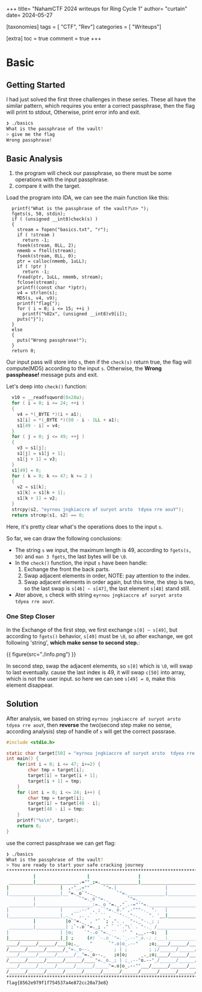 +++
title= "NahamCTF 2024 writeups for Ring Cycle 1"
author= "curtain"
date= 2024-05-27

[taxonomies]
tags = [ "CTF", "Rev"]
categories = [ "Writeups"]

[extra]
toc = true
comment = true
+++

# Basic

## Getting Started

I had just solved the first three challenges in these series. These all have the similar pattern, which requires you enter
a correct passphrase, then the flag will print to stdout, Otherwise, print error info and exit.

```sh
❯ ./basics
What is the passphrase of the vault?
> give me the flag
Wrong passphrase!
```

## Basic Analysis

1. the program will check our passphrase, so there must be some operations with the input passphrase.
2. compare it with the target.

Load the program into IDA, we can see the main function like this:

```c,linenos
  printf("What is the passphrase of the vault?\n> ");
  fgets(s, 50, stdin);
  if ( (unsigned __int8)check(s) )
  {
    stream = fopen("basics.txt", "r");
    if ( !stream )
      return -1;
    fseek(stream, 0LL, 2);
    nmemb = ftell(stream);
    fseek(stream, 0LL, 0);
    ptr = calloc(nmemb, 1uLL);
    if ( !ptr )
      return -1;
    fread(ptr, 1uLL, nmemb, stream);
    fclose(stream);
    printf((const char *)ptr);
    v4 = strlen(s);
    MD5(s, v4, v9);
    printf("flag{");
    for ( i = 0; i <= 15; ++i )
      printf("%02x", (unsigned __int8)v9[i]);
    puts("}");
  }
  else
  {
    puts("Wrong passphrase!");
  }
  return 0;
```

Our input pass will store into `s`, then if the `check(s)` return true, the flag will compute(MD5) according to the input `s`.
Otherwise, the **Wrong passphease!** message puts and exit.

Let's deep into `check()` function:

```c
  v10 = __readfsqword(0x28u);
  for ( i = 0; i <= 24; ++i )
  {
    v4 = *(_BYTE *)(i + a1);
    s1[i] = *(_BYTE *)(50 - i - 1LL + a1);
    s1[49 - i] = v4;
  }
  for ( j = 0; j <= 49; ++j )
  {
    v3 = s1[j];
    s1[j] = s1[j + 1];
    s1[j + 1] = v3;
  }
  s1[49] = 0;
  for ( k = 0; k <= 47; k += 2 )
  {
    v2 = s1[k];
    s1[k] = s1[k + 1];
    s1[k + 1] = v2;
  }
  strcpy(s2, "eyrnou jngkiaccre af suryot arsto  tdyea rre aouY");
  return strcmp(s1, s2) == 0;
```

Here, it's pretty clear what's the operations does to the input `s`.

So far, we can draw the following conclusions:

- The string `s` we input, the maximum length is 49, according to `fgets(s, 50)` and `man 3 fgets`, the last bytes will be `\0`.
- In the `check()` function, the input `s` have been handle:
  1. Exchange the front the back parts.
  2. Swap adjacent elements in order, NOTE: pay attention to the index.
  3. Swap adjacent elements in order again, but this time, the step is two, so the last swap is `s[46] ~ s[47]`, the last element `s[48]` stand still.
- Ater above, `s` check with string `eyrnou jngkiaccre af suryot arsto  tdyea rre aouY`.

### One Step Closer

In the Exchange of the first step, we first exchange `s[0] ~ s[49]`, but according to `fgets()` behavior, `s[49]` must be `\0`, so after exchange, we
got following 'string', **which make sense to second step.**:

{{ figure(src="./info.png") }}

In second step, swap the adjacent elememts, so `s[0]` which is `\0`, will swap to last eventually. cause the last index is 49, it will swap `c[50]`
into array, which is not the user input. so here we can see `s[49] = 0`, make this element disappear.

## Solution

After analysis, we based on string `eyrnou jngkiaccre af suryot arsto  tdyea rre aouY`, then **reverse** the two(second step make no sense, according analysis) step of handle of `s` will get the
correct passrase.

```c
#include <stdio.h>

static char target[50] = "eyrnou jngkiaccre af suryot arsto  tdyea rre aouY";
int main() {
	for(int i = 0; i <= 47; i+=2) {
		char tmp = target[i];
		target[i] = target[i + 1];
		target[i + 1] = tmp;
	}
	for (int i = 0; i <= 24; i++) {
		char tmp = target[i];
		target[i] = target[48 - i];
		target[48 - i] = tmp;
	}
	printf("%s\n", target);
	return 0;
}
```

use the correct passphrase we can get flag:

```sh
❯ ./basics
What is the passphrase of the vault?
> You are ready to start your safe cracking journey
*******************************************************************************
          |                   |                  |                     |
 _________|________________.=""_;=.______________|_____________________|_______
|                   |  ,-"_,=""     `"=.|                  |
|___________________|__"=._o`"-._        `"=.______________|___________________
          |                `"=._o`"=._      _`"=._                     |
 _________|_____________________:=._o "=._."_.-="'"=.__________________|_______
|                   |    __.--" , ; `"=._o." ,-"""-._ ".   |
|___________________|_._"  ,. .` ` `` ,  `"-._"-._   ". '__|___________________
          |           |o`"=._` , "` `; .". ,  "-._"-._; ;              |
 _________|___________| ;`-.o`"=._; ." ` '`."\` . "-._ /_______________|_______
|                   | |o;    `"-.o`"=._``  '` " ,__.--o;   |
|___________________|_| ;     (#) `-.o `"=.`_.--"_o.-; ;___|___________________
____/______/______/___|o;._    "      `".o|o_.--"    ;o;____/______/______/____
/______/______/______/_"=._o--._        ; | ;        ; ;/______/______/______/_
____/______/______/______/__"=._o--._   ;o|o;     _._;o;____/______/______/____
/______/______/______/______/____"=._o._; | ;_.--"o.--"_/______/______/______/_
____/______/______/______/______/_____"=.o|o_.--""___/______/______/______/____
/______/______/______/______/______/______/______/______/______/______/[TomekK]
*******************************************************************************
flag{8562e979f1f754537a4e872cc20a73e8}
```
